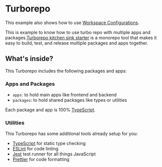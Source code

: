 # Turborepo


This example also shows how to use [Workspace Configurations](https://turbo.build/repo/docs/core-concepts/monorepos/configuring-workspaces).

This is example to know how to use turbo repo with multiple apps and packages.[Turborepo kitchen sink starter](https://vercel.com/templates/remix/turborepo-kitchensink) is a monorepo tool that makes it easy to build, test, and release multiple packages and apps together.


## What's inside?

This Turborepo includes the following packages and apps:

### Apps and Packages

- `apps`: to hold main apps like frontend and backend
- `packages`: to hold shared packages like types or utilities


Each package and app is 100% [TypeScript](https://www.typescriptlang.org/).

### Utilities

This Turborepo has some additional tools already setup for you:

- [TypeScript](https://www.typescriptlang.org/) for static type checking
- [ESLint](https://eslint.org/) for code linting
- [Jest](https://jestjs.io) test runner for all things JavaScript
- [Prettier](https://prettier.io) for code formatting
